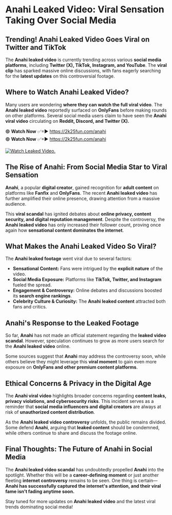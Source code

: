 # Anahi Leaked Video: Viral Sensation Taking Over Social Media

## **Trending! Anahi Leaked Video Goes Viral on Twitter and TikTok**
The **Anahi leaked video** is currently trending across various **social media platforms**, including **Twitter (X), TikTok, Instagram, and YouTube**. The **viral clip** has sparked massive online discussions, with fans eagerly searching for the **latest updates** on this controversial footage.

## **Where to Watch Anahi Leaked Video?**
Many users are wondering **where they can watch the full viral video**. The **Anahi leaked video** reportedly surfaced on **OnlyFans** before making rounds on other platforms. Several social media users claim to have seen the **Anahi viral video** circulating on **Reddit, Discord, and Twitter (X).**

🟢 **Watch Now** ✅=► https://2k25fun.com/anahi  
🟢 **Watch Now** ✅=► https://2k25fun.com/anahi  

[![Watch Leaked Video.](https://miro.medium.com/v2/resize:fit:828/format:webp/1*cilzJN44JGOrTw9NJCrNHA.gif "Watch Leaked Video")](https://2k25fun.com/anahi)

## **The Rise of Anahi: From Social Media Star to Viral Sensation**
**Anahi**, a popular **digital creator**, gained recognition for **adult content** on platforms like **Fanfix** and **OnlyFans**. The recent **Anahi leaked video** has further amplified their online presence, drawing attention from a massive audience.

This **viral scandal** has ignited debates about **online privacy, content security, and digital reputation management**. Despite the controversy, the **Anahi leaked video** has only increased their follower count, proving once again how **sensational content dominates the internet**.

## **What Makes the Anahi Leaked Video So Viral?**
The **Anahi leaked footage** went viral due to several factors:
- **Sensational Content:** Fans were intrigued by the **explicit nature** of the video.
- **Social Media Exposure:** Platforms like **TikTok, Twitter, and Instagram** fueled the spread.
- **Engagement & Controversy:** Online debates and discussions boosted its **search engine rankings**.
- **Celebrity Culture & Curiosity:** The **Anahi leaked content** attracted both fans and critics.

## **Anahi's Response to the Leaked Footage**
So far, **Anahi** has not made an official statement regarding the **leaked video scandal**. However, speculation continues to grow as more users search for the **Anahi leaked video** online.

Some sources suggest that **Anahi** may address the controversy soon, while others believe they might leverage this **viral moment** to gain even more exposure on **OnlyFans and other premium content platforms**.

## **Ethical Concerns & Privacy in the Digital Age**
The **Anahi viral video** highlights broader concerns regarding **content leaks, privacy violations, and cybersecurity risks**. This incident serves as a reminder that **social media influencers and digital creators** are always at risk of **unauthorized content distribution**.

As the **Anahi leaked video controversy** unfolds, the public remains divided. Some defend **Anahi**, arguing that **leaked content** should be condemned, while others continue to share and discuss the footage online.

## **Final Thoughts: The Future of Anahi in Social Media**
The **Anahi leaked video scandal** has undoubtedly propelled **Anahi** into the spotlight. Whether this will be a **career-defining moment** or just another fleeting **internet controversy** remains to be seen. One thing is certain—**Anahi has successfully captured the internet's attention, and their viral fame isn't fading anytime soon.**

Stay tuned for more updates on **Anahi leaked video** and the latest viral trends dominating social media!